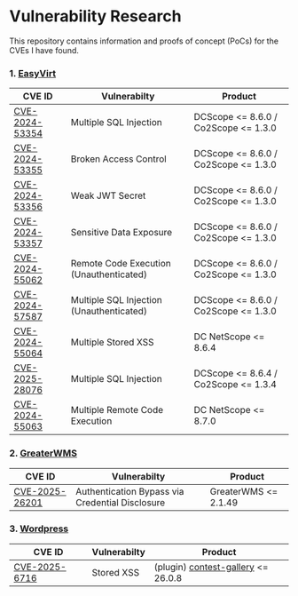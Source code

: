 # Vulnerability Research

This repository contains information and proofs of concept (PoCs) for the CVEs I have found.

### 1. [EasyVirt](https://www.easyvirt.com/)
| CVE ID       | Vulnerabilty           | Product               |
|--------------|------------------------|-----------------------|
| [CVE-2024-53354](https://github.com/Elymaro/CVE/blob/main/EasyVirt/CVE-2024-53354.md)| Multiple SQL Injection | DCScope <= 8.6.0 / Co2Scope <= 1.3.0 |
| [CVE-2024-53355](https://github.com/Elymaro/CVE/blob/main/EasyVirt/CVE-2024-53355.md)| Broken Access Control | DCScope <= 8.6.0 / Co2Scope <= 1.3.0 |
| [CVE-2024-53356](https://github.com/Elymaro/CVE/blob/main/EasyVirt/CVE-2024-53356.md)| Weak JWT Secret | DCScope <= 8.6.0 / Co2Scope <= 1.3.0 |
| [CVE-2024-53357](https://github.com/Elymaro/CVE/blob/main/EasyVirt/CVE-2024-53357.md)| Sensitive Data Exposure | DCScope <= 8.6.0 / Co2Scope <= 1.3.0 |
| [CVE-2024-55062](https://github.com/Elymaro/CVE/blob/main/EasyVirt/CVE-2024-55062.md)| Remote Code Execution (Unauthenticated) | DCScope <= 8.6.0 / Co2Scope <= 1.3.0 |
| [CVE-2024-57587](https://github.com/Elymaro/CVE/blob/main/EasyVirt/CVE-2024-57587.md)| Multiple SQL Injection (Unauthenticated) | DCScope <= 8.6.0 / Co2Scope <= 1.3.0 |
| [CVE-2024-55064](https://github.com/Elymaro/CVE/blob/main/EasyVirt/CVE-2024-55064.md)| Multiple Stored XSS | DC NetScope <= 8.6.4 |
| [CVE-2025-28076](https://github.com/Elymaro/CVE/blob/main/EasyVirt/CVE-2025-28076.md)| Multiple SQL Injection | DCScope <= 8.6.4 / Co2Scope <= 1.3.4 |
| [CVE-2024-55063](https://github.com/Elymaro/CVE/blob/main/EasyVirt/CVE-2024-55063.md)| Multiple Remote Code Execution | DC NetScope <= 8.7.0 |


### 2. [GreaterWMS](https://github.com/GreaterWMS/GreaterWMS)
| CVE ID       | Vulnerabilty           | Product               |
|--------------|------------------------|-----------------------|
| [CVE-2025-26201](https://github.com/Elymaro/CVE/blob/main/GreaterWMS/CVE-2025-26201.md)| Authentication Bypass via Credential Disclosure  | GreaterWMS <= 2.1.49 |

### 3. [Wordpress](https://wordpress.org/)
| CVE ID       | Vulnerabilty           | Product               |
|--------------|------------------------|-----------------------|
| [CVE-2025-6716](https://www.wordfence.com/threat-intel/vulnerabilities/wordpress-plugins/contest-gallery/contest-gallery-2608-authenticated-author-stored-cross-site-scripting)| Stored XSS | (plugin) [contest-gallery](https://wordpress.org/plugins/contest-gallery/) <= 26.0.8 |
